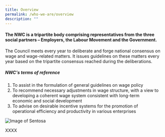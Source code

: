 ```yaml
---
title: Overview
permalink: /who-we-are/overview
description: ""
---
```


#### The NWC is a tripartite body comprising representatives from the three social partners –  Employers, the Labour Movement and the Government. 

The Council meets every year to deliberate and forge national consensus on wage and wage-related matters. It issues guidelines on these matters every year based on the tripartite consensus reached during the deliberations.

#####  NWC's terms of reference

1. To assist in the formulation of general guidelines on wage policy
2. To recommend necessary adjustments in wage structure, with a view to developing a coherent wage system consistent with long-term economic and social development
3. To advise on desirable incentive systems for the promotion of operational efficiency and productivity in various enterprises


![Image of Sentosa](https://www.sentosa.gov.sg/images/who-we-are/overview/new-about-us-overview.jpg)

XXXX